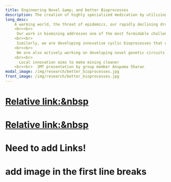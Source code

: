 ```yaml
---
title: Engineering Novel &amp; and better Bioprocesses
description: The creation of highly specialized medication by utilizing bio-informatics and genetic engineering
long_desc: 
    A warming world, the threat of epidemics, our rapidly declining drug stocks, and the inefficiency of current manufacturing processes have forced the industry to reconfigure its operations along the principles of Green Chemistry & Engineering. The new paradigm emphasizes improvements in the atom and energy efficiencies, and the environmental footprint of manufacturing processes by minimizing the generation of waste, eliminating the use of toxic reagents and solvents, utilizing renewable feedstocks, designing biodegradable products, and designing processes that minimize the likelihood of accidents. To this end, we are exploiting the immense ease and efficiency with which biological systems metabolize feedstocks to extract natural resources or produce value-added chemicals and materials to design and develop replacements for traditional chemical manufacturing processes. 
    <br><br>
     Our work in biomining addresses one of the most formidable challenges facing the mining industry – the extraction and processing of low-grade, hard-to-access ores. We are working with the Bradshaw Initiative for Minerals and Mining (link to brimm.ubc.ca) and Jetti Resources to engineer synthetic microbial consortia to leach copper in packed bed reactors and subsequently deposit the metal in a carbon-neutral microbial fuel cell. 
    <br><br> 
     Similarly, we are developing innovative cyclic bioprocesses that utilize waste streams from chemical manufacturing processes as inputs to produce performance chemicals that valorize existing products or can be sold as value-added products themselves. We are currently demonstrating this concept by harnessing the metagenome of pulp and paper sludge to synthesize polymers for the production of performance paper.  
    <br><br> 
     We are also actively working on developing novel genetic circuits to bridge macroscopic bioprocess control with intracellular control of metabolism. These methods can deliver significant improvements in productivity.  
    <br><br>
      Local innovation aims to make mining cleaner  
    <br><br>  3MT presentation by group member Anupama Sharan
modal_image: /img/research/better_bioprocesses.jpg
front_image: /img/research/better_bioprocesses.jpg
---
```

# <a href=  "https://bit.ly/2p9WdRX"> Relative link:&nbsp</a> 
 # <a href=  "https://www.youtube.com/watch?v=lKBiNCKVXPw"> Relative link:&nbsp</a> 
# Need to add Links! 
# add image in the first line breaks 